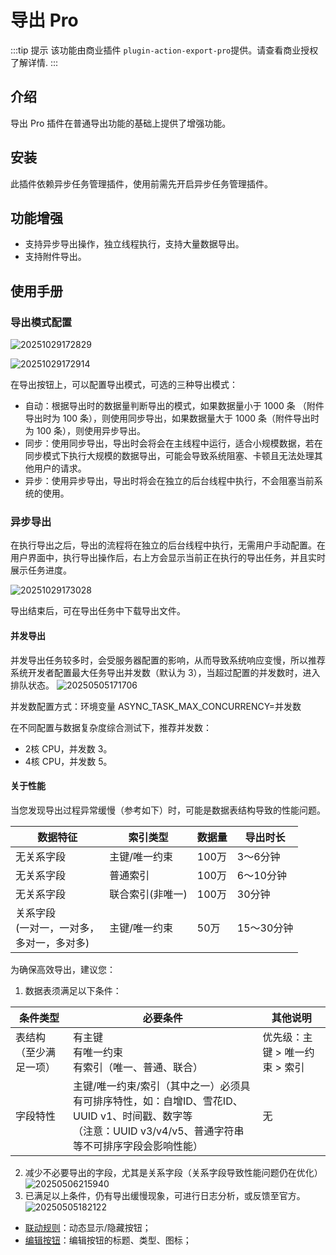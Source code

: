 # 导出 Pro

:::tip 提示
该功能由商业插件 `plugin-action-export-pro`提供。请查看商业授权了解详情.
:::

## 介绍

导出 Pro 插件在普通导出功能的基础上提供了增强功能。

## 安装

此插件依赖异步任务管理插件，使用前需先开启异步任务管理插件。

## 功能增强

- 支持异步导出操作，独立线程执行，支持大量数据导出。
- 支持附件导出。

## 使用手册

### 导出模式配置

![20251029172829](https://static-docs.nocobase.com/20251029172829.png)

![20251029172914](https://static-docs.nocobase.com/20251029172914.png)


在导出按钮上，可以配置导出模式，可选的三种导出模式：

- 自动：根据导出时的数据量判断导出的模式，如果数据量小于 1000 条 （附件导出时为 100 条），则使用同步导出，如果数据量大于 1000 条（附件导出时为 100 条），则使用异步导出。
- 同步：使用同步导出，导出时会将会在主线程中运行，适合小规模数据，若在同步模式下执行大规模的数据导出，可能会导致系统阻塞、卡顿且无法处理其他用户的请求。
- 异步：使用异步导出，导出时将会在独立的后台线程中执行，不会阻塞当前系统的使用。

### 异步导出

在执行导出之后，导出的流程将在独立的后台线程中执行，无需用户手动配置。在用户界面中，执行导出操作后，右上方会显示当前正在执行的导出任务，并且实时展示任务进度。

![20251029173028](https://static-docs.nocobase.com/20251029173028.png)

导出结束后，可在导出任务中下载导出文件。

#### 并发导出
并发导出任务较多时，会受服务器配置的影响，从而导致系统响应变慢，所以推荐系统开发者配置最大任务导出并发数（默认为 3），当超过配置的并发数时，进入排队状态。
![20250505171706](https://static-docs.nocobase.com/20250505171706.png)

并发数配置方式：环境变量 ASYNC_TASK_MAX_CONCURRENCY=并发数

在不同配置与数据复杂度综合测试下，推荐并发数：
- 2核 CPU，并发数 3。
- 4核 CPU，并发数 5。

#### 关于性能 
当您发现导出过程异常缓慢（参考如下）时，可能是数据表结构导致的性能问题。

| 数据特征 | 索引类型 | 数据量 | 导出时长 |
|---------|---------|--------|---------|
| 无关系字段 | 主键/唯一约束 | 100万 | 3～6分钟 |  
| 无关系字段 | 普通索引 | 100万 | 6～10分钟 | 
| 无关系字段 | 联合索引(非唯一) | 100万 | 30分钟 | 
| 关系字段<br>(一对一，一对多，<br>多对一，多对多) | 主键/唯一约束 | 50万 | 15～30分钟 | 关系字段导致性能降低 |

为确保高效导出，建议您：
1. 数据表须满足以下条件：

| 条件类型 | 必要条件 | 其他说明 |
|---------|------------------------|------|
| 表结构（至少满足一项） | 有主键<br>有唯一约束<br>有索引（唯一、普通、联合） | 优先级：主键 > 唯一约束 > 索引
| 字段特性 | 主键/唯一约束/索引（其中之一）必须具有可排序特性，如：自增ID、雪花ID、UUID v1、时间戳、数字等<br>（注意：UUID v3/v4/v5、普通字符串等不可排序字段会影响性能） | 无 |

2. 减少不必要导出的字段，尤其是关系字段（关系字段导致性能问题仍在优化）
![20250506215940](https://static-docs.nocobase.com/20250506215940.png)
3. 已满足以上条件，仍有导出缓慢现象，可进行日志分析，或反馈至官方。
![20250505182122](https://static-docs.nocobase.com/20250505182122.png)


- [联动规则](/interface-builder/actions/action-settings/linkage-rule)：动态显示/隐藏按钮；
- [编辑按钮](/interface-builder/actions/action-settings/edit-button)：编辑按钮的标题、类型、图标；
